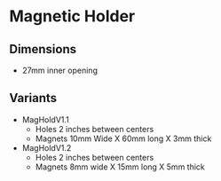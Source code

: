 # Magnetic Holder
## Dimensions
- 27mm inner opening

## Variants
- MagHoldV1.1
  - Holes 2 inches between centers
  - Magnets 10mm Wide X 60mm long X 3mm thick
- MagHoldV1.2
  - Holes 2 inches between centers
  - Magnets 8mm wide X 15mm long X 5mm thick 